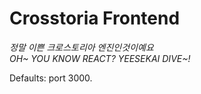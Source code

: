 # Crosstoria Frontend

*정말 이쁜 크로스토리아 엔진인것이예요*  
*OH~ YOU KNOW REACT? YEESEKAI DIVE~!*

Defaults: port 3000.
